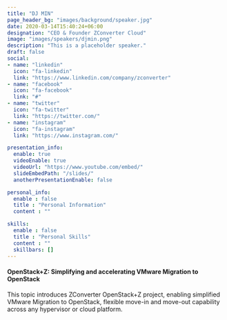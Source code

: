 ```yaml
---
title: "DJ MIN"
page_header_bg: "images/background/speaker.jpg"
date: 2020-03-14T15:40:24+06:00
designation: "CEO & Founder ZConverter Cloud"
image: "images/speakers/djmin.png"
description: "This is a placeholder speaker."
draft: false
social:
- name: "linkedin"
  icon: "fa-linkedin"
  link: "https://www.linkedin.com/company/zconverter"
- name: "facebook"
  icon: "fa-facebook"
  link: "#"
- name: "twitter"
  icon: "fa-twitter"
  link: "https://twitter.com/"
- name: "instagram"
  icon: "fa-instagram"
  link: "https://www.instagram.com/"

presentation_info:
  enable: true
  videoEnable: true
  videoUrl: "https://www.youtube.com/embed/"
  slideEmbedPath: "/slides/" 
  anotherPresentationEnable: false

personal_info:
  enable : false
  title : "Personal Information"
  content : ""

skills:
  enable : false
  title : "Personal Skills"
  content : ""
  skillbars: []
---
```


#### OpenStack+Z: Simplifying and accelerating VMware Migration to OpenStack

This topic introduces ZConverter OpenStack+Z project, enabling simplified VMware
Migration to OpenStack, flexible move-in and move-out capability across any hypervisor or
cloud platform.
